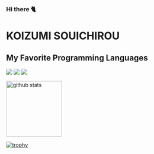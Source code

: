 ### Hi there 🐈

# KOIZUMI SOUICHIROU 

## My Favorite Programming Languages 
<img src="https://img.shields.io/badge/-Python-3776AB.svg?logo=python&style=flat&logoColor=white"> <img src="https://img.shields.io/badge/-CSharp-512BD4.svg?logo=csharp&style=flat&logoColor=white">
 <img src="https://img.shields.io/badge/-Kotlin-7F52FF.svg?logo=kotlin&style=flat&logoColor=white">
<p align="left"> 
  <img alt="github stats" height="150px" src="https://github-readme-stats.vercel.app/api?username=Aburaya5123&theme=onedark&show_icons=ture" />
</p>

[![trophy](https://github-profile-trophy.vercel.app/?username=Aburaya5123&theme=onedark&column=7
)](https://github.com/ryo-ma/github-profile-trophy)
